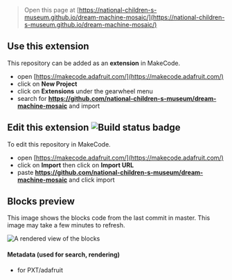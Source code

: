 > Open this page at [https://national-children-s-museum.github.io/dream-machine-mosaic/](https://national-children-s-museum.github.io/dream-machine-mosaic/)

## Use this extension

This repository can be added as an **extension** in MakeCode.

* open [https://makecode.adafruit.com/](https://makecode.adafruit.com/)
* click on **New Project**
* click on **Extensions** under the gearwheel menu
* search for **https://github.com/national-children-s-museum/dream-machine-mosaic** and import

## Edit this extension ![Build status badge](https://github.com/national-children-s-museum/dream-machine-mosaic/workflows/MakeCode/badge.svg)

To edit this repository in MakeCode.

* open [https://makecode.adafruit.com/](https://makecode.adafruit.com/)
* click on **Import** then click on **Import URL**
* paste **https://github.com/national-children-s-museum/dream-machine-mosaic** and click import

## Blocks preview

This image shows the blocks code from the last commit in master.
This image may take a few minutes to refresh.

![A rendered view of the blocks](https://github.com/national-children-s-museum/dream-machine-mosaic/raw/master/.github/makecode/blocks.png)

#### Metadata (used for search, rendering)

* for PXT/adafruit
<script src="https://makecode.com/gh-pages-embed.js"></script><script>makeCodeRender("{{ site.makecode.home_url }}", "{{ site.github.owner_name }}/{{ site.github.repository_name }}");</script>
